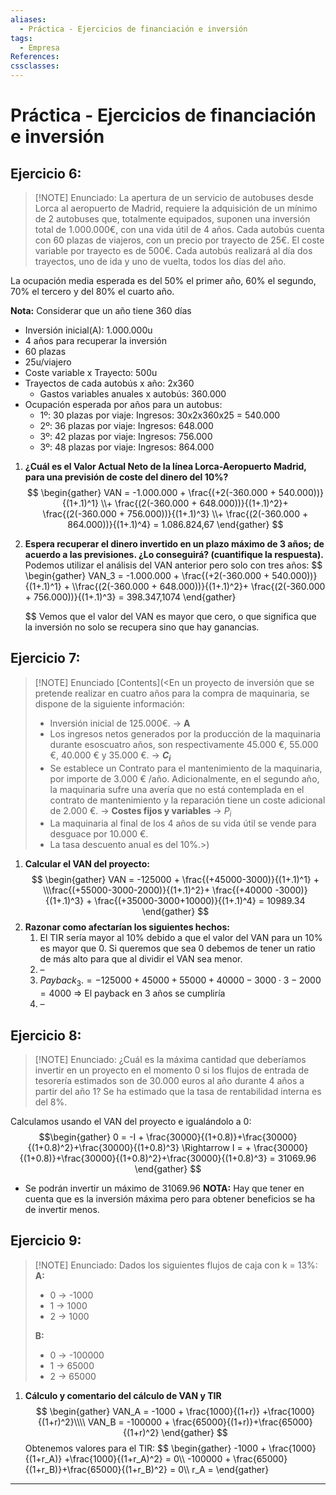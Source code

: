 ```yaml
---
aliases:
  - Práctica - Ejercicios de financiación e inversión
tags:
  - Empresa
References: 
cssclasses:
---
```

# Práctica - Ejercicios de financiación e inversión

## Ejercicio 6:

> [!NOTE] Enunciado: 
>  La apertura de un servicio de autobuses desde Lorca al aeropuerto de Madrid, requiere la adquisición de un mínimo de 2 autobuses que, totalmente equipados, suponen una inversión total de 1.000.000€, con una vida útil de 4 años. Cada autobús cuenta con 60 plazas de viajeros, con un precio por trayecto de 25€. El coste variable por trayecto es de 500€. Cada autobús realizará al día dos trayectos, uno de ida y uno de vuelta, todos los días del año.
>  
 La ocupación media esperada es del 50% el primer año, 60% el segundo, 70% el tercero y del 80% el cuarto año.
 
**Nota:** Considerar que un año tiene 360 días
+ Inversión inicial(A): 1.000.000u
+ 4 años para recuperar la inversión
+ 60 plazas
+ 25u/viajero
+ Coste variable x Trayecto: 500u
+ Trayectos de cada autobús x año: 2x360
	+ Gastos variables anuales x autobús: 360.000
+ Ocupación esperada por años para un autobus:
	+ 1º: 30 plazas por viaje: Ingresos: 30x2x360x25 = 540.000
	+ 2º: 36 plazas por viaje: Ingresos: 648.000
	+ 3º: 42 plazas por viaje: Ingresos: 756.000
	+ 3º: 48 plazas por viaje: Ingresos: 864.000

1. **¿Cuál es el Valor Actual Neto de la línea Lorca-Aeropuerto Madrid, para una previsión de coste del dinero del 10%?**
   $$
   \begin{gather}
   VAN = -1.000.000 + \frac{(+2(-360.000 + 540.000))}{(1+.1)^1} \\+ \frac{(2(-360.000 + 648.000))}{(1+.1)^2}+  \frac{(2(-360.000 + 756.000))}{(1+.1)^3} \\+ \frac{(2(-360.000 + 864.000))}{(1+.1)^4} = 1.086.824,67
   \end{gather}
   $$
   
2. **Espera recuperar el dinero invertido en un plazo máximo de 3 años; de acuerdo a las previsiones. ¿Lo conseguirá? (cuantifique la respuesta).**
   Podemos utilizar el análisis del VAN anterior pero solo con tres años:
   $$
   \begin{gather}
VAN_3 = -1.000.000 + \frac{(+2(-360.000 + 540.000))}{(1+.1)^1} + \\\frac{(2(-360.000 + 648.000))}{(1+.1)^2}+  \frac{(2(-360.000 + 756.000))}{(1+.1)^3} = 398.347,1074
\end{gather}
   
   $$
   Vemos que el valor del VAN es mayor que cero, o que significa que la inversión no solo se recupera sino que hay ganancias. 

## Ejercicio 7:

> [!NOTE] Enunciado
> [Contents](<En un proyecto de inversión que se pretende realizar en cuatro años para la compra
de maquinaria, se dispone de la siguiente información:
>- Inversión inicial de 125.000€. → **A**
>- Los ingresos netos generados por la producción de la maquinaria durante esoscuatro años, son respectivamente 45.000 €, 55.000 €, 40.000 € y 35.000 €. → **$C_i$**
>- Se establece un Contrato para el mantenimiento de la maquinaria, por importe de
>3.000 € /año. Adicionalmente, en el segundo año, la maquinaria sufre una avería
>que no está contemplada en el contrato de mantenimiento y la reparación tiene un
>coste adicional de 2.000 €. → **Costes fijos y variables** → $P_i$
>- La maquinaria al final de los 4 años de su vida útil se vende para desguace por
>10.000 €.
>- La tasa descuento anual es del 10%.>)


1. **Calcular el VAN del proyecto:**
   $$
   \begin{gather}
VAN = -125000 + \frac{(+45000-3000)}{(1+.1)^1} + \\\frac{(+55000-3000-2000)}{(1+.1)^2}+  \frac{(+40000 -3000)}{(1+.1)^3} + \frac{(+35000-3000+10000)}{(1+.1)^4} = 10989.34
\end{gather}
$$
2. **Razonar como afectarían los siguientes hechos:**
	1. El TIR sería mayor al 10% debido a que el valor del VAN para un 10% es mayor que 0. Si queremos que sea 0 debemos de tener un ratio de más alto para que al dividir el VAN sea menor. 
	2. –
	3. $Payback_3. = -125000 + 45000 + 55000 + 40000 - 3000\cdot 3 - 2000 = 4000$ => El payback en 3 años se cumpliría
	4. –

## Ejercicio 8:

> [!NOTE]  Enunciado:
> ¿Cuál es la máxima cantidad que deberíamos invertir en un proyecto en el momento 0 si los flujos de entrada de tesorería estimados son de 30.000 euros al año durante 4 años a partir del año 1? Se ha estimado que la tasa de rentabilidad interna es del 8%. 

Calculamos usando el VAN del proyecto e igualándolo a 0: 
$$\begin{gather}
0 = -I + \frac{30000}{(1+0.8)}+\frac{30000}{(1+0.8)^2}+\frac{30000}{(1+0.8)^3} \Rightarrow I =  + \frac{30000}{(1+0.8)}+\frac{30000}{(1+0.8)^2}+\frac{30000}{(1+0.8)^3} = 31069.96
\end{gather}
$$
+ Se podrán invertir un máximo de 31069.96
**NOTA:** Hay que tener en cuenta que es la inversión máxima pero para obtener beneficios se ha de invertir menos.

## Ejercicio 9:

> [!NOTE] Enunciado:
>  Dados los siguientes flujos de caja con k = 13%:
>  **A:** 
>  + 0 → -1000 
>  + 1 → 1000
>  + 2 → 1000
>  
>  **B:**
>  + 0 → -100000 
>  + 1 → 65000
>  + 2 → 65000

1. **Cálculo y comentario del cálculo de VAN y TIR**
   $$
   \begin{gather}
VAN_A = -1000 + \frac{1000}{(1+r)} +\frac{1000}{(1+r)^2}\\\\
VAN_B = -100000 + \frac{65000}{(1+r)}+\frac{65000}{(1+r)^2}
\end{gather}
$$
Obtenemos valores para el TIR:
$$
\begin{gather}
-1000 + \frac{1000}{(1+r_A)} +\frac{1000}{(1+r_A)^2} = 0\\\\
-100000 + \frac{65000}{(1+r_B)}+\frac{65000}{(1+r_B)^2} = 0\\\\
r_A = 
\end{gather}

***
 